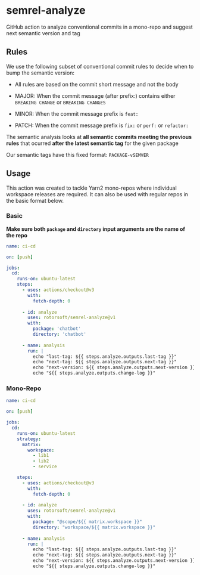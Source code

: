 # semrel-analyze

GitHub action to analyze conventional commits in a mono-repo and suggest next semantic version and tag

## Rules

We use the following subset of conventional commit rules to decide when to bump the semantic version:

* All rules are based on the commit short message and not the body

* MAJOR: When the commit message (after prefix:) contains either `BREAKING CHANGE` or `BREAKING CHANGES`

* MINOR: When the commit message prefix is `feat:`

* PATCH: When the commit message prefix is `fix:` or `perf:` or `refactor:`

The semantic analysis looks at **all semantic commits meeting the previous rules** that ocurred **after the latest semantic tag** for the given package

Our semantic tags have this fixed format: `PACKAGE-vSEMVER`

## Usage

This action was created to tackle Yarn2 mono-repos where individual workspace releases are required. It can also be used with regular repos in the basic format below.

### Basic

**Make sure both `package` and `directory` input arguments are the name of the repo**

```yaml
name: ci-cd

on: [push]

jobs:
  cd:
    runs-on: ubuntu-latest
    steps:
      - uses: actions/checkout@v3
        with:
          fetch-depth: 0
          
      - id: analyze
        uses: rotorsoft/semrel-analyze@v1
        with:
          package: 'chatbot'
          directory: 'chatbot'
          
      - name: analysis
        run: |
          echo "last-tag: ${{ steps.analyze.outputs.last-tag }}"
          echo "next-tag: ${{ steps.analyze.outputs.next-tag }}"
          echo "next-version: ${{ steps.analyze.outputs.next-version }}"
          echo "${{ steps.analyze.outputs.change-log }}"
```

### Mono-Repo

```yaml
name: ci-cd

on: [push]

jobs:
  cd:
    runs-on: ubuntu-latest
    strategy:
      matrix:
        workspace:
          - lib1
          - lib2
          - service

    steps:
      - uses: actions/checkout@v3
        with:
          fetch-depth: 0
          
      - id: analyze
        uses: rotorsoft/semrel-analyze@v1
        with:
          package: "@scope/${{ matrix.workspace }}"
          directory: "workspace/${{ matrix.workspace }}"
          
      - name: analysis
        run: |
          echo "last-tag: ${{ steps.analyze.outputs.last-tag }}"
          echo "next-tag: ${{ steps.analyze.outputs.next-tag }}"
          echo "next-version: ${{ steps.analyze.outputs.next-version }}"
          echo "${{ steps.analyze.outputs.change-log }}"
```
